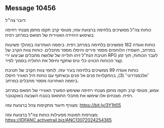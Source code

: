 ## Message 10456

דובר צה״ל:

כוחות צה"ל ממשיכים בלחימה ברצועת עזה; מטוסי קרב תקפו מחסן מצנחי רחיפה בשימוש היחידה האווירית של חמאס במרחב רפיח

כוחות אוגדה 162 ממשיכים בלחימה במרחב רפיח. ביממה האחרונה במהלך פשיטות במרחב, השמידו הלוחמים מספר פירים וחיסלו מספר מחבלים. 
כוחות צוות הקרב של חטיבת הנח"ל זיהו חולייה של שלושה מחבלים שביצעו ירי RPG לעבר הכוחות, תוך זמן קצר הכוחות הכווינו כלי טיס שתקף וחיסל את החוליה בסמוך לפיר.

כוחות אוגדה 99 ממשיכים בלחימה בעיר עזה.
לוחמי צוות הקרב של חטיבת ׳אלכסנדרוני׳ (3), בהתקלויות פנים אל פנים ובשיתוף עם כוחות חיל האוויר חיסלו ביממה האחרונה מספר מחבלים במרחב.

אמש, מטוסי קרב תקפו מחסן מצנחי רחיפה ששימש המערך האווירי של חמאס במרחב רפיח. מצנחים אלו שימשו את מחבלי החמאס בטבח השבעה באוקטובר.

מצורף תיעוד מתקיפות צהל ברצועת עזה: https://bit.ly/3Y1lt05

מצורפות תמונות מפעילות כוחות צה"ל ברצועת עזה: https://IDFANC.activetrail.biz/ANC13072024254365

